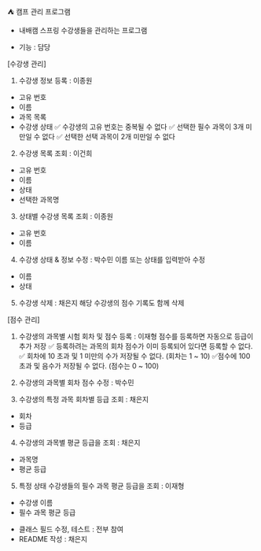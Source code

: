 ⛺ 캠프 관리 프로그램
- 내배캠 스프링 수강생들을 관리하는 프로그램
  
* 기능 : 담당

[수강생 관리] 
1. 수강생 정보 등록  : 이종원 
  - 고유 번호
  - 이름
  - 과목 목록
  - 수강생 상태
  ✅ 수강생의 고유 번호는 중복될 수 없다
  ✅ 선택한 필수 과목이 3개 미만일 수 없다
  ✅ 선택한 선택 과목이 2개 미만일 수 없다

2. 수강생 목록 조회 : 이건희
  - 고유 번호
  - 이름
  - 상태
  - 선택한 과목명
  
3. 상태별 수강생 목록 조회 : 이종원
  - 고유 번호
  - 이름
4. 수강생 상태 & 정보 수정 : 박수민
  이름 또는 상태를 입력받아 수정
  - 이름
  - 상태
5. 수강생 삭제 : 채은지
  해당 수강생의 점수 기록도 함께 삭제

[점수 관리]
1. 수강생의 과목별 시험 회차 및 점수 등록 : 이재형
  점수를 등록하면 자동으로 등급이 추가 저장
  ✅ 등록하려는 과목의 회차 점수가 이미 등록되어 있다면 등록할 수 없다.
  ✅ 회차에 10 초과 및 1 미만의 수가 저장될 수 없다. (회차는 1 ~ 10)
  ✅점수에 100 초과 및 음수가 저장될 수 없다. (점수는 0 ~ 100)

2. 수강생의 과목별 회차 점수 수정 : 박수민

3. 수강생의 특정 과목 회차별 등급 조회 : 채은지
  - 회차
  - 등급

4. 수강생의 과목별 평균 등급을 조회 : 채은지
  - 과목명
  - 평균 등급

5. 특정 상태 수강생들의 필수 과목 평균 등급을 조회 : 이재형
  - 수강생 이름
  - 필수 과목 평균 등급
    
* 클래스 필드 수정, 테스트 : 전부 참여
* README 작성 : 채은지
